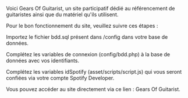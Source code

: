 
Voici Gears Of Guitarist, un site participatif dédié au référencement de guitaristes ainsi que du matériel qu'ils utilisent.

Pour le bon fonctionnement du site, veuillez suivre ces étapes :

Importez le fichier bdd.sql présent dans /config dans votre base de données.

Complétez les variables de connexion (config/bdd.php) à la base de données avec vos identifiants.

Complétez les variables idSpotify (asset/scripts/script.js) qui vous seront confiées via votre compte Spotify Developer.

Vous pouvez accéder au site directement via ce lien : Gears Of Guitarist.

